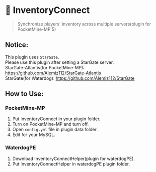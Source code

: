 # 👜 InventoryConnect
> Synchronize players' inventory across multiple servers(plugin for PocketMine-MP 5)

## Notice:
This plugin uses `StarGate`.<br>
Please use this plugin after setting a StarGate server.<br>
StarGate-Atlantis(for PocketMine-MP): https://github.com/Alemiz112/StarGate-Atlantis<br>
StarGate(for Waterdog): https://github.com/Alemiz112/StarGate

## How to Use:
### PocketMine-MP
1. Put InventoryConnect in your plugin folder.
2. Turn on PocketMine-MP and turn off.
3. Open `config.yml` file in plugin data folder.
4. Edit for your MySQL.
### WaterdogPE
1. Download InventoryConnectHelper(plugin for waterdogPE).
2. Put InventoryConnectHelper in waterdogPE plugin folder.


